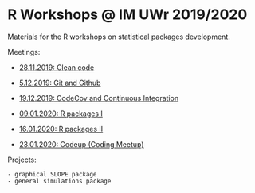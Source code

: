 # R Workshops @ IM UWr 2019/2020

Materials for the R workshops on statistical packages development. 

Meetings:

- [28.11.2019: Clean code](https://github.com/StatsIMUWr/R_Workshops/tree/master/Meetings/11_28_CleanCode/)
- [5.12.2019: Git and Github](https://github.com/StatsIMUWr/R_Workshops/tree/master/Meetings/12_05_Git)
- [19.12.2019: CodeCov and Continuous Integration](https://github.com/StatsIMUWr/R_Workshops/tree/master/Meetings/12_19_CodeCovCI)

- [09.01.2020: R packages I](https://github.com/StatsIMUWr/R_Workshops/tree/master/Meetings/01_09_Rpkgs/)
- [16.01.2020: R packages II](https://github.com/StatsIMUWr/R_Workshops/tree/master/Meetings/01_16_Rpkgs2/)
- [23.01.2020: Codeup (Coding Meetup)](https://github.com/StatsIMUWr/R_Workshops/tree/master/Meetings/01_23_Codeup/)

Projects:

    - graphical SLOPE package
    - general simulations package